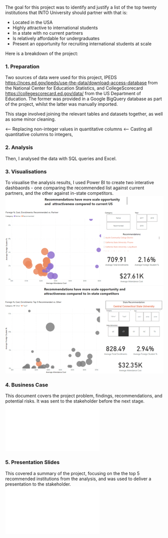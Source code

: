 The goal for this project was to identify and justify a list of the top twenty institutions that INTO University should partner with that is:
- Located in the USA
- Highly attractive to international students
- In a state with no current partners
- Is relatively affordable for undergraduates
- Present an opportunity for recruiting international students at scale

Here is a breakdown of the project:

### 1. Preparation  
Two sources of data were used for this project, IPEDS https://nces.ed.gov/ipeds/use-the-data/download-access-database from the National Center for Education Statistics, and CollegeScorecard https://collegescorecard.ed.gov/data/ from the US Department of Education. The former was provided in a Google BigQuery database as part of the project, whilst the latter was manually imported.

This stage involved joining the relevant tables and datasets together, as well as some minor cleaning.

<-- Replacing non-integer values in quantitative columns
<-- Casting all quantitative columns to integers, 

### 2. Analysis 
Then, I analysed the data with SQL queries and Excel.

### 3. Visualisations 
To visualise the analysis results, I used Power BI to create two interative dashbaords - one comparing the recommended list against current partners, and the other against in-state competitors.
![Dashboard 1](./images/Dashboard_1.png)
![Dashboard 2](./images/Dashboard_2.png)

### 4. Business Case
This document covers the project problem, findings, recommendations, and potential risks. It was sent to the stakeholder before the next stage.
![Business Case](Business_Case.pdf)

### 5. Presentation Slides
This covered  a summary of the project, focusing on the the top 5 recommended institutions from the analysis, and was used to deliver a presentation to the stakeholder. 
![Slides](Slides.pdf)